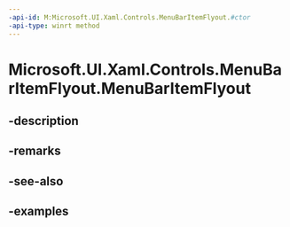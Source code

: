 ```yaml
---
-api-id: M:Microsoft.UI.Xaml.Controls.MenuBarItemFlyout.#ctor
-api-type: winrt method
---
```


<!-- Method syntax.
public MenuBarItemFlyout.MenuBarItemFlyout()
-->

# Microsoft.UI.Xaml.Controls.MenuBarItemFlyout.MenuBarItemFlyout

## -description

## -remarks

## -see-also

## -examples

